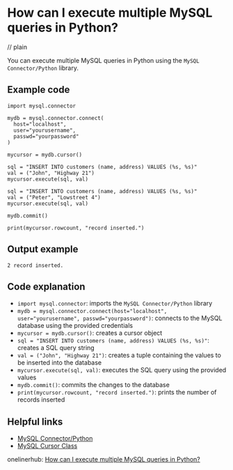 # How can I execute multiple MySQL queries in Python?
// plain

You can execute multiple MySQL queries in Python using the `MySQL Connector/Python` library.

## Example code

```
import mysql.connector

mydb = mysql.connector.connect(
  host="localhost",
  user="yourusername",
  passwd="yourpassword"
)

mycursor = mydb.cursor()

sql = "INSERT INTO customers (name, address) VALUES (%s, %s)"
val = ("John", "Highway 21")
mycursor.execute(sql, val)

sql = "INSERT INTO customers (name, address) VALUES (%s, %s)"
val = ("Peter", "Lowstreet 4")
mycursor.execute(sql, val)

mydb.commit()

print(mycursor.rowcount, "record inserted.")
```
## Output example
 `2 record inserted.`

## Code explanation

- `import mysql.connector`: imports the `MySQL Connector/Python` library
- `mydb = mysql.connector.connect(host="localhost", user="yourusername", passwd="yourpassword")`: connects to the MySQL database using the provided credentials
- `mycursor = mydb.cursor()`: creates a cursor object
- `sql = "INSERT INTO customers (name, address) VALUES (%s, %s)"`: creates a SQL query string
- `val = ("John", "Highway 21")`: creates a tuple containing the values to be inserted into the database
- `mycursor.execute(sql, val)`: executes the SQL query using the provided values
- `mydb.commit()`: commits the changes to the database
- `print(mycursor.rowcount, "record inserted.")`: prints the number of records inserted

## Helpful links
- [MySQL Connector/Python](https://dev.mysql.com/doc/connector-python/en/)
- [MySQL Cursor Class](https://dev.mysql.com/doc/connector-python/en/connector-python-api-mysqlcursor.html)

onelinerhub: [How can I execute multiple MySQL queries in Python?](https://onelinerhub.com/python-mysql/how-can-i-execute-multiple-mysql-queries-in-python)